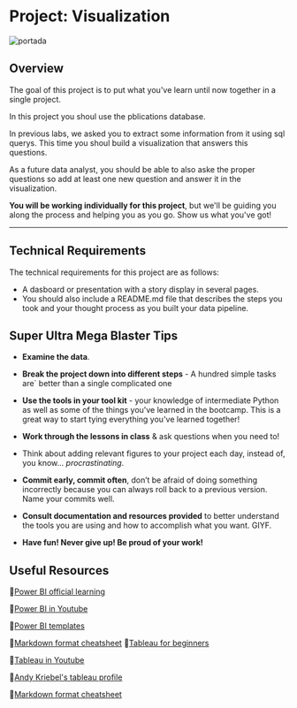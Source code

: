 # Project: Visualization

![portada](https://boostlabs.com/wp-content/uploads/2019/09/10-types-of-data-visualization-1.jpg)


## Overview

The goal of this project is to put what you've learn until now together in a single project.

In this project you shoul use the pblications database. 

In previous labs, we asked you to extract some information from it using sql querys. This time you shoul build a visualization that answers this questions.

As a future data analyst, you should be able to also aske the proper questions so add at least one new question and answer it in the visualization.

**You will be working individually for this project**, but we'll be guiding you along the process and helping you as you go. Show us what you've got!


---

## Technical Requirements

The technical requirements for this project are as follows:

* A dasboard or presentation with a story display in several pages.
* You should also include a README.md file that describes the steps you took and your thought process as you built your data pipeline.


## Super Ultra Mega Blaster Tips

* **Examine the data**.

* **Break the project down into different steps** - A hundred simple tasks are` better than a single complicated one

* **Use the tools in your tool kit** - your knowledge of intermediate Python as well as some of the things you've learned in the bootcamp. This is a great way to start tying everything you've learned together!

* **Work through the lessons in class** & ask questions when you need to! 

* Think about adding relevant figures to your project each day, instead of, you know... _procrastinating_.

* **Commit early, commit often**, don’t be afraid of doing something incorrectly because you can always roll back to a previous version. Name your commits well.

* **Consult documentation and resources provided** to better understand the tools you are using and how to accomplish what you want. GIYF.

* **Have fun! Never give up! Be proud of your work!**

## Useful Resources

:rocket:[Power BI official learning](https://help.tableau.com/current/guides/get-started-tutorial/es-es/get-started-tutorial-home.htm)

:rocket:[Power BI in Youtube](https://www.youtube.com/watch?v=1c01r_pAZdk&list=PL1N57mwBHtN0JFoKSR0n-tBkUJHeMP2cP)

:rocket:[Power BI templates](https://community.powerbi.com/t5/Data-Stories-Gallery/bd-p/DataStoriesGallery)

:rocket:[Markdown format cheatsheet](https://www.markdownguide.org/cheat-sheet)
:rocket:[Tableau for beginners](https://help.tableau.com/current/guides/get-started-tutorial/es-es/get-started-tutorial-home.htm)

:rocket:[Tableau in Youtube](https://www.youtube.com/c/tableausoftware/featured)

:rocket:[Andy Kriebel's tableau profile](https://public.tableau.com/app/profile/andy.kriebel#!/)

:rocket:[Markdown format cheatsheet](https://www.markdownguide.org/cheat-sheet)
